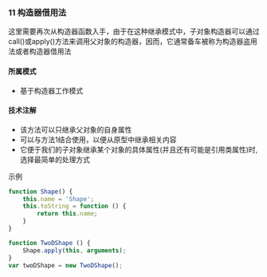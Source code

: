 ### 11 构造器借用法
这里需要再次从构造器函数入手，由于在这种继承模式中，子对象构造器可以通过call()或apply()方法来调用父对象的构造器，因而，它通常备车被称为构造器盗用法或者构造器借用法
#### 所属模式
* 基于构造器工作模式

#### 技术注解
* 该方法可以只继承父对象的自身属性
* 可以与方法1结合使用，以便从原型中继承相关内容
* 它便于我们的子对象继承某个对象的具体属性(并且还有可能是引用类属性)时,选择最简单的处理方式

示例

```` javascript
function Shape() {
    this.name = 'Shape';
    this.toString = function () {
        return this.name;
    }
}

function TwoDShape () {
    Shape.apply(this, arguments);
}
var twoDShape = new TwoDShape();
````